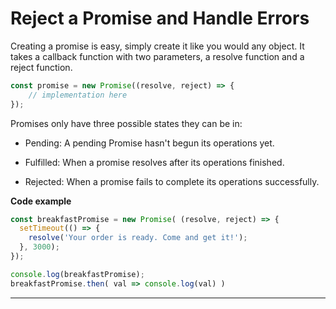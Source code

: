 # Reject a Promise and Handle Errors
Creating a promise is easy, simply create it like you would any object. It takes a callback function with two parameters, a resolve function and a reject function.

```js
const promise = new Promise((resolve, reject) => {
    // implementation here
});
```

Promises only have three possible states they can be in:

* Pending: A pending Promise hasn't begun its operations yet.

* Fulfilled: When a promise resolves after its operations finished.

* Rejected: When a promise fails to complete its operations successfully.

**Code example**
```js
const breakfastPromise = new Promise( (resolve, reject) => {
  setTimeout(() => {
    resolve('Your order is ready. Come and get it!');
  }, 3000);
});

console.log(breakfastPromise);
breakfastPromise.then( val => console.log(val) )
```

***
